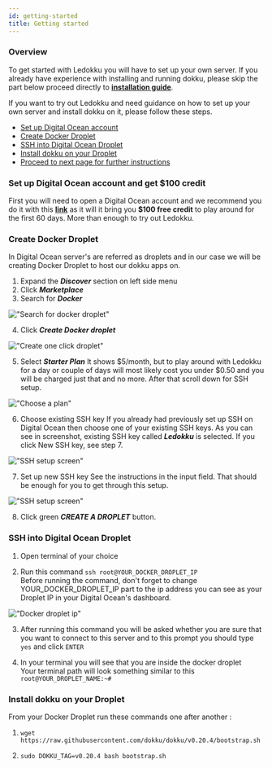 ```yaml
---
id: getting-started
title: Getting started
---
```


### Overview

To get started with Ledokku you will have to set up your own server. If you already
have experience with installing and running dokku, please skip the part below proceed directly to [**installation guide**](installation.md).

If you want to try out Ledokku and need guidance on how to set up your own server and install dokku on it, please follow these steps.

- [Set up Digital Ocean account](#set-up-digital-ocean-account-and-get-100-credit)
- [Create Docker Droplet](#create-docker-droplet)
- [SSH into Digital Ocean Droplet](#ssh-into-digital-ocean-droplet)
- [Install dokku on your Droplet](#install-dokku-on-your-droplet)
- [Proceed to next page for further instructions](#proceed-to-next-page-to-install-ledokku)

### Set up Digital Ocean account and get \$100 credit

First you will need to open a Digital Ocean account and we recommend you do it with this [**link**](https://m.do.co/c/35f78321cb42) as it will it bring you **\$100 free credit** to play around for the first 60 days. More than enough to try out Ledokku.

### Create Docker Droplet

In Digital Ocean server's are referred as droplets and in our case we will
be creating Docker Droplet to host our dokku apps on.

1. Expand the **_Discover_** section on left side menu
2. Click **_Marketplace_**
3. Search for **_Docker_**

!["Search for docker droplet"](/../static/img/searchDroplet.png)

4. Click **_Create Docker droplet_**

!["Create one click droplet"](/../static/img/createDroplet.png)

5. Select **_Starter Plan_**
   It shows $5/month, but to play around with Ledokku for a day or couple of days will most 
likely cost you under $0.50 and you will be charged just that and no more. After that scroll down for SSH setup.

!["Choose a plan"](/../static/img/choosePlan.png)

6. Choose existing SSH key
   If you already had previously set up SSH on Digital Ocean then choose one of your
   existing SSH keys. As you can see in screenshot, existing SSH key called **_Ledokku_** is selected. If you click New SSH key, see step 7.

!["SSH setup screen"](/../static/img/sshSetup.png)

7. Set up new SSH key
   See the instructions in the input field. That should be enough for you to get through this setup.

!["SSH setup screen"](/../static/img/sshScreen.png)

8. Click green **_CREATE A DROPLET_** button.

### SSH into Digital Ocean Droplet

1. Open terminal of your choice

2. Run this command `ssh root@YOUR_DOCKER_DROPLET_IP` <br/>
   Before running the command, don't forget to change YOUR_DOCKER_DROPLET_IP part to the
   ip address you can see as your Droplet IP in your Digital Ocean's dashboard.

!["Docker droplet ip"](/../static/img/dockerIp.png)

3. After running this command you will be asked whether you are sure that you want to connect
   to this server and to this prompt you should type `yes` and click `ENTER`

4. In your terminal you will see that you are inside the docker droplet <br/>
   Your terminal path will look something similar to this `root@YOUR_DROPLET_NAME:~#`

### Install dokku on your Droplet

From your Docker Droplet run these commands one after another :

1. `wget https://raw.githubusercontent.com/dokku/dokku/v0.20.4/bootstrap.sh`

2. `sudo DOKKU_TAG=v0.20.4 bash bootstrap.sh`
